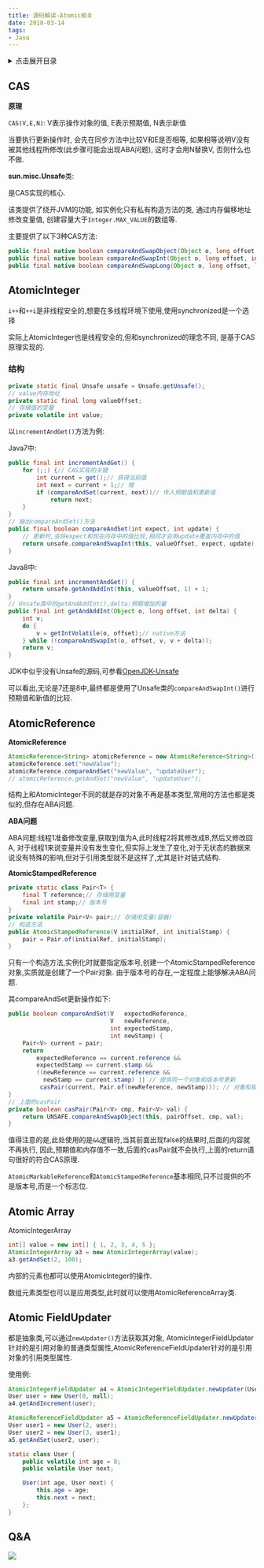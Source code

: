 ```yaml
---
title: 源码解读-Atomic相关
date: 2018-03-14
tags:
- Java
---
```

<details>
<summary>点击展开目录</summary>
<!-- TOC -->

- [CAS](#cas)
- [AtomicInteger](#atomicinteger)
    - [结构](#结构)
- [AtomicReference](#atomicreference)
- [Atomic Array](#atomic-array)
- [Atomic FieldUpdater](#atomic-fieldupdater)
- [Q&A](#qa)

<!-- /TOC -->
</details>

## CAS

**原理**

`CAS(V,E,N)`: V表示操作对象的值, E表示预期值, N表示新值

当要执行更新操作时, 会先在同步方法中比较V和E是否相等, 如果相等说明V没有被其他线程所修改(此步骤可能会出现ABA问题), 这时才会用N替换V, 否则什么也不做.

**sun.misc.Unsafe**类:

是CAS实现的核心.

该类提供了绕开JVM的功能, 如实例化只有私有构造方法的类, 通过内存偏移地址修改变量值, 创建容量大于`Integer.MAX_VALUE`的数组等.

主要提供了以下3种CAS方法:
```Java
public final native boolean compareAndSwapObject(Object o, long offset, Object expected, Object x);
public final native boolean compareAndSwapInt(Object o, long offset, int expected, int x);
public final native boolean compareAndSwapLong(Object o, long offset, long expected, long x);
```
## AtomicInteger

`i++`和`++i`是非线程安全的,想要在多线程环境下使用,使用synchronized是一个选择

实际上AtomicInteger也是线程安全的,但和synchronized的理念不同, 是基于CAS原理实现的.

### 结构

```Java
private static final Unsafe unsafe = Unsafe.getUnsafe();
// value内存地址
private static final long valueOffset;
// 存储值的变量
private volatile int value;
```

以`incrementAndGet()`方法为例:

Java7中:
```Java
public final int incrementAndGet() {
    for (;;) {// CAS实现的关键
        int current = get();// 获得当前值
        int next = current + 1;// 增
        if (compareAndSet(current, next))// 传入预期值和更新值
            return next;
    }
}
// 抽出compareAndSet()方法
public final boolean compareAndSet(int expect, int update) {
    // 更新时,会将expect和现在内存中的值比较,相同才会用update覆盖内存中的值
    return unsafe.compareAndSwapInt(this, valueOffset, expect, update);
}
```

Java8中:
```Java
public final int incrementAndGet() {
    return unsafe.getAndAddInt(this, valueOffset, 1) + 1;
}
// Unsafe类中的getAndAddInt(),delta:预期增加的量
public final int getAndAddInt(Object o, long offset, int delta) {
    int v;
    do {
        v = getIntVolatile(o, offset);// native方法
    } while (!compareAndSwapInt(o, offset, v, v + delta));
    return v;
}
```
JDK中似乎没有Unsafe的源码,可参看[OpenJDK-Unsafe](https://github.com/lambdalab-mirror/jdk8u-jdk/blob/master/src/share/classes/sun/misc/Unsafe.java#L1031)

可以看出,无论是7还是8中,最终都是使用了Unsafe类的`compareAndSwapInt()`进行预期值和新值的比较.

## AtomicReference

**AtomicReference**

```Java
AtomicReference<String> atomicReference = new AtomicReference<String>();
atomicReference.set("newValue");
atomicReference.compareAndSet("newValue", "updateUser");
// atomicReference.getAndSet("newValue", "updateUser");
```

结构上和AtomicInteger不同的就是存的对象不再是基本类型,常用的方法也都是类似的,但存在ABA问题.

**ABA问题**

ABA问题:线程1准备修改变量,获取到值为A,此时线程2将其修改成B,然后又修改回A,
对于线程1来说变量并没有发生变化,但实际上发生了变化,对于无状态的数据来说没有特殊的影响,但对于引用类型就不是这样了,尤其是针对链式结构.

**AtomicStampedReference** 

```Java
private static class Pair<T> {
    final T reference;// 存储用变量
    final int stamp;// 版本号
}
private volatile Pair<V> pair;// 存储用变量(容器)
// 构造方法
public AtomicStampedReference(V initialRef, int initialStamp) {
    pair = Pair.of(initialRef, initialStamp);
}
```
只有一个构造方法,实例化时就要指定版本号,创建一个AtomicStampedReference对象,实质就是创建了一个Pair对象.
由于版本号的存在,一定程度上能够解决ABA问题.

其compareAndSet更新操作如下:

```Java
public boolean compareAndSet(V   expectedReference,
                             V   newReference,
                             int expectedStamp,
                             int newStamp) {
    Pair<V> current = pair;
    return
        expectedReference == current.reference &&
        expectedStamp == current.stamp &&
        ((newReference == current.reference &&
          newStamp == current.stamp) || // 提供同一个对象和版本号更新
         casPair(current, Pair.of(newReference, newStamp))); // 对象和版本号有变更的更新
}
// 上面的casPair
private boolean casPair(Pair<V> cmp, Pair<V> val) {
    return UNSAFE.compareAndSwapObject(this, pairOffset, cmp, val);
}
```

值得注意的是,此处使用的是`&&`逻辑符,当其前面出现false的结果时,后面的内容就不再执行,
因此,预期值和内存值不一致,后面的casPair就不会执行,上面的return语句很好的符合CAS原理.

`AtomicMarkableReference`和`AtomicStampedReference`基本相同,只不过提供的不是版本号,而是一个标志位.

## Atomic Array

AtomicIntegerArray

```Java
int[] value = new int[] { 1, 2, 3, 4, 5 };
AtomicIntegerArray a3 = new AtomicIntegerArray(value);
a3.getAndSet(2, 100);
```

内部的元素也都可以使用AtomicInteger的操作.

数组元素类型也可以是应用类型,此时就可以使用AtomicReferenceArray类.

## Atomic FieldUpdater

都是抽象类,可以通过`newUpdater()`方法获取其对象,
AtomicIntegerFieldUpdater针对的是引用对象的普通类型属性,AtomicReferenceFieldUpdater针对的是引用对象的引用类型属性.

使用例:
```Java
AtomicIntegerFieldUpdater a4 = AtomicIntegerFieldUpdater.newUpdater(User.class, "age");
User user = new User(0, null);
a4.getAndIncrement(user);

AtomicReferenceFieldUpdater a5 = AtomicReferenceFieldUpdater.newUpdater(User.class, User.class, "next");
User user1 = new User(2, user);
User user2 = new User(3, user1);
a5.getAndSet(user2, user);

static class User {
    public volatile int age = 8;
    public volatile User next;

    User(int age, User next) {
        this.age = age;
        this.next = next;
    };
}
```


## Q&A



[![](https://static.segmentfault.com/v-5b1df2a7/global/img/creativecommons-cc.svg)](https://creativecommons.org/licenses/by-nc-nd/4.0/)

